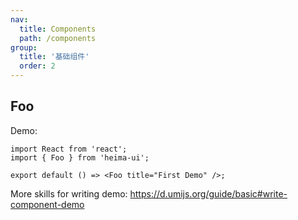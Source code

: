 ```yaml
---
nav:
  title: Components
  path: /components
group:
  title: '基础组件'
  order: 2
---
```


## Foo

Demo:

```tsx
import React from 'react';
import { Foo } from 'heima-ui';

export default () => <Foo title="First Demo" />;
```

More skills for writing demo: https://d.umijs.org/guide/basic#write-component-demo
